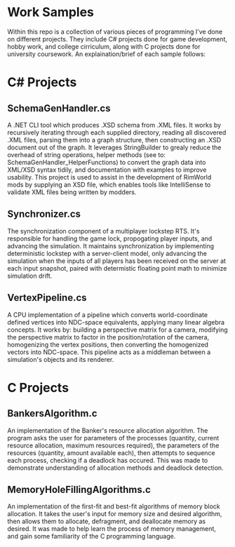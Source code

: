 # Work Samples
Within this repo is a collection of various pieces of programming I've done on different projects. They include C# projects done for game development, hobby work, and college cirriculum, along with C projects done for university coursework. An explaination/brief of each sample follows:

# C\# Projects

## SchemaGenHandler.cs
A .NET CLI tool which produces .XSD schema from .XML files. It works by recursively iterating through each supplied directory, reading all discovered .XML files, parsing them into a graph structure, then constructing an .XSD document out of the graph. It leverages StringBuilder to grealy reduce the overhead of string operations, helper methods (see to: SchemaGenHandler_HelperFunctions) to convert the graph data into XML/XSD syntax tidily, and documentation with examples to improve usability. This project is used to assist in the development of RimWorld mods by supplying an XSD file, which enables tools like IntelliSense to validate XML files being written by modders.

## Synchronizer.cs
The synchronization component of a multiplayer lockstep RTS. It's responsible for handling the game lock, propogating player inputs, and advancing the simulation. It maintains synchronization by implementing deterministic lockstep with a server-client model, only advancing the simulation when the inputs of all players has been received on the server at each input snapshot, paired with determistic floating point math to minimize simulation drift.

## VertexPipeline.cs
A CPU implementation of a pipeline which converts world-coordinate defined vertices into NDC-space equivalents, applying many linear algebra concepts. It works by: building a perspective matrix for a camera, modifying the perspective matrix to factor in the position/rotation of the camera, homogenizing the vertex positions, then converting the homogenized vectors into NDC-space. This pipeline acts as a middleman between a simulation's objects and its renderer.

# C Projects

##  BankersAlgorithm.c
An implementation of the Banker's resource allocation algorithm. The program asks the user for parameters of the processes (quantity, current resource allocation, maximum resources required), the parameters of the resources (quantity, amount available each), then attempts to sequence each process, checking if a deadlock has occured. This was made to demonstrate understanding of allocation methods and deadlock detection.

## MemoryHoleFillingAlgorithms.c
An implementation of the first-fit and best-fit algorithms of memory block allocation. It takes the user's input for memory size and desired algorithm, then allows them to allocate, defragment, and deallocate memory as desired. It was made to help learn the process of memory management, and gain some familiarity of the C programming language.
